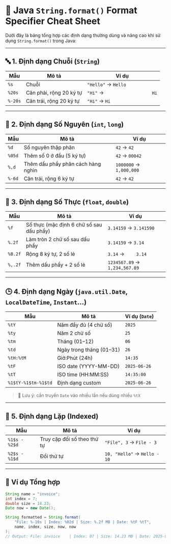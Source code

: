 # 📘 Java `String.format()` Format Specifier Cheat Sheet

Dưới đây là bảng tổng hợp các định dạng thường dùng và nâng cao khi sử dụng `String.format()` trong Java:

---

## 🔤 1. Định dạng Chuỗi (`String`)

| Mẫu         | Mô tả                            | Ví dụ                            |
|-------------|----------------------------------|-----------------------------------|
| `%s`        | Chuỗi                            | `"Hello"` → `Hello`              |
| `%20s`      | Căn phải, rộng 20 ký tự           | `"Hi"` → `                  Hi`   |
| `%-20s`     | Căn trái, rộng 20 ký tự           | `"Hi"` → `Hi                  `   |

---

## 🔢 2. Định dạng Số Nguyên (`int`, `long`)

| Mẫu         | Mô tả                            | Ví dụ                            |
|-------------|----------------------------------|-----------------------------------|
| `%d`        | Số nguyên thập phân              | `42` → `42`                       |
| `%05d`      | Thêm số 0 ở đầu (5 ký tự)        | `42` → `00042`                    |
| `%,d`       | Thêm dấu phẩy phân cách hàng nghìn| `1000000` → `1,000,000`          |
| `%-6d`      | Căn trái, rộng 6 ký tự           | `42` → `42    `                   |

---

## 🧮 3. Định dạng Số Thực (`float`, `double`)

| Mẫu         | Mô tả                            | Ví dụ                            |
|-------------|----------------------------------|-----------------------------------|
| `%f`        | Số thực (mặc định 6 chữ số sau dấu phẩy) | `3.14159` → `3.141590`      |
| `%.2f`      | Làm tròn 2 chữ số sau dấu phẩy    | `3.14159` → `3.14`               |
| `%8.2f`     | Rộng 8 ký tự, 2 số lẻ             | `3.14` → `    3.14`              |
| `%,.2f`     | Thêm dấu phẩy + 2 số lẻ           | `1234567.89` → `1,234,567.89`    |

---

## 🕒 4. Định dạng Ngày (`java.util.Date`, `LocalDateTime`, `Instant`...)

| Mẫu         | Mô tả                            | Ví dụ (`Date`)                  |
|-------------|----------------------------------|----------------------------------|
| `%tY`       | Năm đầy đủ (4 chữ số)            | `2025`                           |
| `%ty`       | Năm 2 chữ số                     | `25`                             |
| `%tm`       | Tháng (01–12)                    | `06`                             |
| `%td`       | Ngày trong tháng (01–31)         | `26`                             |
| `%tH:%tM`   | Giờ:Phút (24h)                    | `14:35`                          |
| `%tF`       | ISO date (YYYY-MM-DD)            | `2025-06-26`                     |
| `%tT`       | ISO time (HH:MM:SS)              | `14:35:00`                       |
| `%1$tY-%1$tm-%1$td` | Định dạng custom        | `2025-06-26`                     |

> 📌 Lưu ý: cần truyền `Date` vào nhiều lần nếu dùng nhiều `%tX`

---

## 🔁 5. Định dạng Lặp (Indexed)

| Mẫu             | Mô tả                          | Ví dụ                          |
|------------------|--------------------------------|---------------------------------|
| `%1$s - %2$d`     | Truy cập đối số theo thứ tự    | `"File", 3` → `File - 3`        |
| `%2$s - %1$d`     | Đổi thứ tự                     | `10, "Hello"` → `Hello - 10`    |

---

## 🧪 Ví dụ Tổng hợp

```java
String name = "invoice";
int index = 7;
double size = 14.23;
Date now = new Date();

String formatted = String.format(
    "File: %-10s | Index: %02d | Size: %.2f MB | Date: %tF %tT",
    name, index, size, now, now
);
// Output: File: invoice    | Index: 07 | Size: 14.23 MB | Date: 2025-06-26 14:35:00
